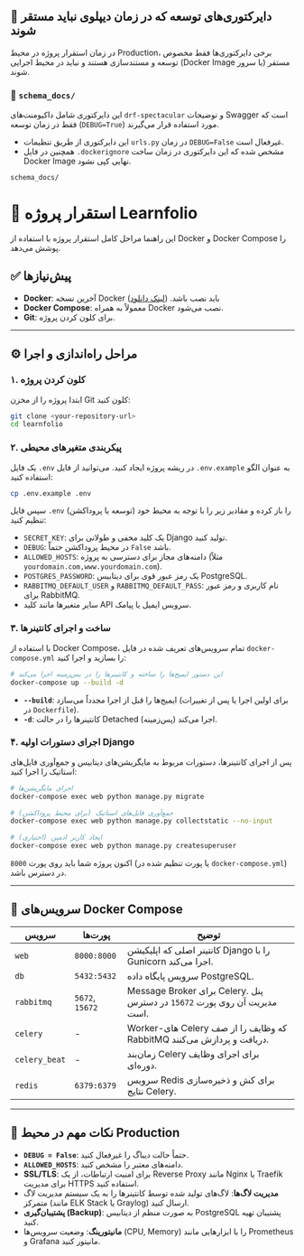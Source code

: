 ## 🔧 دایرکتوری‌های توسعه که در زمان دیپلوی نباید مستقر شوند

در زمان استقرار پروژه در محیط Production، برخی دایرکتوری‌ها فقط مخصوص توسعه و مستندسازی هستند و نباید در محیط اجرایی (Docker Image یا سرور) مستقر شوند.

### 📁 `schema_docs/`
این دایرکتوری شامل داکیومنت‌های `drf-spectacular` و توضیحات Swagger است که فقط در زمان توسعه (`DEBUG=True`) مورد استفاده قرار می‌گیرند.

- این دایرکتوری از طریق تنظیمات `urls.py` در زمان `DEBUG=False` غیرفعال است.
- همچنین در فایل `.dockerignore` مشخص شده که این دایرکتوری در زمان ساخت Docker Image نهایی کپی نشود.

```dockerignore
schema_docs/

```

# 🚀 استقرار پروژه Learnfolio

این راهنما مراحل کامل استقرار پروژه با استفاده از Docker و Docker Compose را پوشش می‌دهد.

## ✅ پیش‌نیازها

- **Docker**: آخرین نسخه Docker باید نصب باشد. ([لینک دانلود](https://www.docker.com/products/docker-desktop/))
- **Docker Compose**: معمولاً به همراه Docker نصب می‌شود.
- **Git**: برای کلون کردن پروژه.

---

## ⚙️ مراحل راه‌اندازی و اجرا

### ۱. کلون کردن پروژه

ابتدا پروژه را از مخزن Git کلون کنید:
```bash
git clone <your-repository-url>
cd learnfolio
```

### ۲. پیکربندی متغیرهای محیطی

یک فایل `.env` در ریشه پروژه ایجاد کنید. می‌توانید از فایل `.env.example` به عنوان الگو استفاده کنید:

```bash
cp .env.example .env
```

سپس فایل `.env` را باز کرده و مقادیر زیر را با توجه به محیط خود (توسعه یا پروداکشن) تنظیم کنید:

- `SECRET_KEY`: یک کلید مخفی و طولانی برای Django تولید کنید.
- `DEBUG`: در محیط پروداکشن حتماً `False` باشد.
- `ALLOWED_HOSTS`: دامنه‌های مجاز برای دسترسی به پروژه (مثلاً `yourdomain.com,www.yourdomain.com`).
- `POSTGRES_PASSWORD`: یک رمز عبور قوی برای دیتابیس PostgreSQL.
- `RABBITMQ_DEFAULT_USER` و `RABBITMQ_DEFAULT_PASS`: نام کاربری و رمز عبور برای RabbitMQ.
- سایر متغیرها مانند کلید API سرویس ایمیل یا پیامک.

### ۳. ساخت و اجرای کانتینرها

با استفاده از Docker Compose، تمام سرویس‌های تعریف شده در فایل `docker-compose.yml` را بسازید و اجرا کنید:

```bash
# این دستور ایمیج‌ها را ساخته و کانتینرها را در پس‌زمینه اجرا می‌کند
docker-compose up --build -d
```

- **`--build`**: ایمیج‌ها را قبل از اجرا مجدداً می‌سازد (برای اولین اجرا یا پس از تغییرات در `Dockerfile`).
- **`-d`**: کانتینرها را در حالت Detached (پس‌زمینه) اجرا می‌کند.

### ۴. اجرای دستورات اولیه Django

پس از اجرای کانتینرها، دستورات مربوط به مایگریشن‌های دیتابیس و جمع‌آوری فایل‌های استاتیک را اجرا کنید:

```bash
# اجرای مایگریشن‌ها
docker-compose exec web python manage.py migrate

# جمع‌آوری فایل‌های استاتیک (برای محیط پروداکشن)
docker-compose exec web python manage.py collectstatic --no-input

# ایجاد کاربر ادمین (اختیاری)
docker-compose exec web python manage.py createsuperuser
```

اکنون پروژه شما باید روی پورت `8000` (یا پورت تنظیم شده در `docker-compose.yml`) در دسترس باشد.

---

## 🐳 سرویس‌های Docker Compose

| سرویس         | پورت‌ها        | توضیح                                                              |
|---------------|----------------|--------------------------------------------------------------------|
| `web`         | `8000:8000`    | کانتینر اصلی که اپلیکیشن Django را با Gunicorn اجرا می‌کند.          |
| `db`          | `5432:5432`    | سرویس پایگاه داده PostgreSQL.                                      |
| `rabbitmq`    | `5672`, `15672`| Message Broker برای Celery. پنل مدیریت آن روی پورت `15672` در دسترس است. |
| `celery`      | -              | Worker-های Celery که وظایف را از صف RabbitMQ دریافت و پردازش می‌کنند. |
| `celery_beat` | -              | زمان‌بند Celery برای اجرای وظایف دوره‌ای.                           |
| `redis`       | `6379:6379`    | سرویس Redis برای کش و ذخیره‌سازی نتایج Celery.                      |

---

## 📝 نکات مهم در محیط Production

- **`DEBUG = False`**: حتماً حالت دیباگ را غیرفعال کنید.
- **`ALLOWED_HOSTS`**: دامنه‌های معتبر را مشخص کنید.
- **SSL/TLS**: برای امنیت ارتباطات، از یک Reverse Proxy مانند Nginx یا Traefik برای مدیریت HTTPS استفاده کنید.
- **مدیریت لاگ‌ها**: لاگ‌های تولید شده توسط کانتینرها را به یک سیستم مدیریت لاگ متمرکز (مانند ELK Stack یا Graylog) ارسال کنید.
- **پشتیبان‌گیری (Backup)**: به صورت منظم از دیتابیس PostgreSQL پشتیبان تهیه کنید.
- **مانیتورینگ**: وضعیت سرویس‌ها (CPU, Memory) را با ابزارهایی مانند Prometheus و Grafana مانیتور کنید.